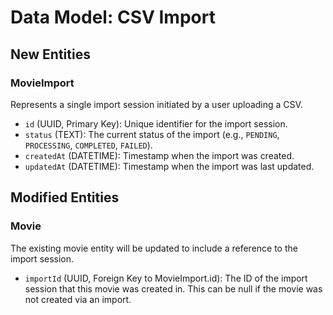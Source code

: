 # Data Model: CSV Import

## New Entities

### MovieImport
Represents a single import session initiated by a user uploading a CSV.

- `id` (UUID, Primary Key): Unique identifier for the import session.
- `status` (TEXT): The current status of the import (e.g., `PENDING`, `PROCESSING`, `COMPLETED`, `FAILED`).
- `createdAt` (DATETIME): Timestamp when the import was created.
- `updatedAt` (DATETIME): Timestamp when the import was last updated.

## Modified Entities

### Movie
The existing movie entity will be updated to include a reference to the import session.

- `importId` (UUID, Foreign Key to MovieImport.id): The ID of the import session that this movie was created in. This can be null if the movie was not created via an import.
